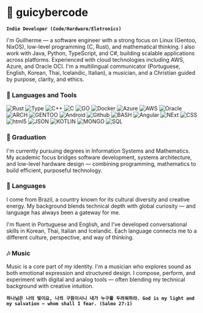 # 🤖 guicybercode

**`Indie Developer (Code/Hardware/Eletronics)`**

I'm Guilherme — a software engineer with a strong focus on Linux (Gentoo, NixOS), low-level programming (C, Rust), and mathematical thinking. I also work with Java, Python, TypeScript, and C#, building scalable applications across platforms. Experienced with cloud technologies including AWS, Azure, and Oracle OCI. I'm a multilingual communicator (Portuguese, English, Korean, Thai, Icelandic, Italian), a musician, and a Christian guided by purpose, clarity, and ethics.

### 🧰 Languages and Tools

<p>
  <img alt="Rust" src="https://img.shields.io/badge/Rust-black?style=for-the-badge&logo=rust&logoColor=#E57324" />
  <img alt="Type" src="https://img.shields.io/badge/TypeScript-007ACC?style=for-the-badge&logo=typescript&logoColor=whit" />
  <img alt="C++" src="https://img.shields.io/badge/C%2B%2B-00599C?style=for-the-badge&logo=c%2B%2B&logoColor=white" />
  <img alt="C" src="https://img.shields.io/badge/C-00599C?style=for-the-badge&logo=c&logoColor=white" />
  <img alt="GO" src="https://img.shields.io/badge/Go-00ADD8?style=for-the-badge&logo=go&logoColor=white" />
  <img alt="Docker" src="https://img.shields.io/badge/Docker-2CA5E0?style=for-the-badge&logo=docker&logoColor=white" />
  <img alt="Azure" src="https://img.shields.io/badge/microsoft%20azure-0089D6?style=for-the-badge&logo=microsoft-azure&logoColor=white" />
  <img alt="AWS" src="https://img.shields.io/badge/Amazon_Web_Services-FF9900?style=for-the-badge&logo=amazonwebservices&logoColor=white" />
  <img alt="Oracle" src="https://img.shields.io/badge/Oracle-F80000?style=for-the-badge&logo=oracle&logoColor=black" />
  <img alt="ARCH" src="https://img.shields.io/badge/Arch_Linux-1793D1?style=for-the-badge&logo=arch-linux&logoColor=white" />
  <img alt="GENTOO" src="https://img.shields.io/badge/Gentoo-54487A?style=for-the-badge&logo=gentoo&logoColor=white" />
  <img alt="Android" src="https://img.shields.io/badge/Android-3DDC84?style=for-the-badge&logo=android&logoColor=white" />
  <img alt="Github" src="https://img.shields.io/badge/GitHub-100000?style=for-the-badge&logo=github&logoColor=white" />
  <img alt="BASH" src="https://img.shields.io/badge/Shell_Script-121011?style=for-the-badge&logo=gnu-bash&logoColor=white" />
  <img alt="Angular" src="https://img.shields.io/badge/Angular-DD0031?style=for-the-badge&logo=angular&logoColor=white" />
  <img alt="NExt" src="https://img.shields.io/badge/next%20js-000000?style=for-the-badge&logo=nextdotjs&logoColor=white" />
  <img alt="CSS" src="https://img.shields.io/badge/CSS3-1572B6?style=for-the-badge&logo=css3&logoColor=white" />
  <img alt="html5" src="https://img.shields.io/badge/HTML5-E34F26?style=for-the-badge&logo=html5&logoColor=white" />
  <img alt="JSON" src="https://img.shields.io/badge/json-5E5C5C?style=for-the-badge&logo=json&logoColor=white" />
  <img alt="KOTLIN" src="https://img.shields.io/badge/Kotlin-B125EA?style=for-the-badge&logo=kotlin&logoColor=white" />
  <img alt="MONGO" src="https://img.shields.io/badge/MongoDB-4EA94B?style=for-the-badge&logo=mongodb&logoColor=white" />
  <img alt="SQL" src="https://img.shields.io/badge/MySQL-005C84?style=for-the-badge&logo=mysql&logoColor=white" />
</p>

### 📕 Graduation

I'm currently pursuing degrees in Information Systems and Mathematics. My academic focus bridges software development, systems architecture, and low-level hardware design — combining programming, mathematics to build efficient, purposeful technology.

### 🔖 Languages

I come from Brazil, a country known for its cultural diversity and creative energy. My background blends technical depth with global curiosity — and language has always been a gateway for me.

I'm fluent in Portuguese and English, and I've developed conversational skills in Korean, Thai, Italian and Icelandic. Each language connects me to a different culture, perspective, and way of thinking.

### 🎶 Music

Music is a core part of my identity. I'm a musician who explores sound as both emotional expression and structured design. I compose, perform, and experiment with digital and analog tools — often blending my technical background with creative intuition.


**`하나님은 나의 빛이요, 나의 구원이시니 내가 누구를 두려워하랴. God is my light and my salvation — whom shall I fear. (Salmo 27:1)`**
